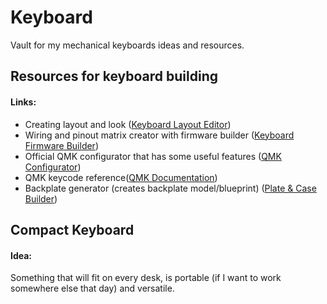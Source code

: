 # Keyboard
Vault for my mechanical keyboards ideas and resources.

## Resources for keyboard building
#### Links:
* Creating layout and look ([Keyboard Layout Editor](http://www.keyboard-layout-editor.com))
* Wiring and pinout matrix creator with firmware builder ([Keyboard Firmware Builder](https://kbfirmware.com))
* Official QMK configurator that has some useful features ([QMK Configurator](https://config.qmk.fm))
* QMK keycode reference([QMK Documentation](https://docs.qmk.fm/#/keycodes))
* Backplate generator (creates backplate model/blueprint) ([Plate & Case Builder](http://builder.swillkb.com/))

## Compact Keyboard
#### Idea:
Something that will fit on every desk, is portable (if I want to work somewhere else that day) and versatile.
####
